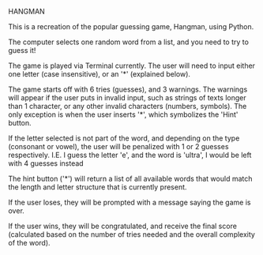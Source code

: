 HANGMAN

This is a recreation of the popular guessing game, Hangman, using Python.

The computer selects one random word from a list, and you need to try to guess it!

The game is played via Terminal currently. The user will need to input either one letter (case insensitive), or an '*' (explained below). 

The game starts off with 6 tries (guesses), and 3 warnings. The warnings will appear if the user puts in invalid input, such as strings of texts longer than 1 character, or any other invalid characters (numbers, symbols). The only exception is when the user inserts '*', which symbolizes the 'Hint' button.

If the letter selected is not part of the word, and depending on the type (consonant or vowel), the user will be penalized with 1 or 2 guesses respectively.
I.E. I guess the letter 'e', and the word is 'ultra', I would be left with 4 guesses instead

The hint button ('*') will return a list of all available words that would match the length and letter structure that is currently present.

If the user loses, they will be prompted with a message saying the game is over.

If the user wins, they will be congratulated, and receive the final score (calculated based on the number of tries needed and the overall complexity of the word).
